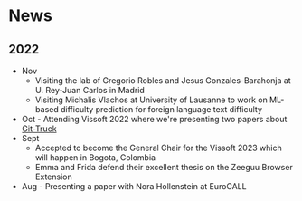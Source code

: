 # News 

## 2022
- Nov 
	- Visiting the lab of Gregorio Robles and Jesus Gonzales-Barahonja at U. Rey-Juan Carlos in Madrid
	- Visiting Michalis Vlachos at University of Lausanne to work on ML-based difficulty prediction for foreign language text difficulty
- Oct - Attending Vissoft 2022 where we're presenting two papers about [Git-Truck](/projects/git-truck.md) 
- Sept 
	- Accepted to become the General Chair for the Vissoft 2023 which will happen in Bogota, Colombia
	- Emma and Frida defend their excellent thesis on the Zeeguu Browser Extension
- Aug - Presenting a paper with Nora Hollenstein at EuroCALL

